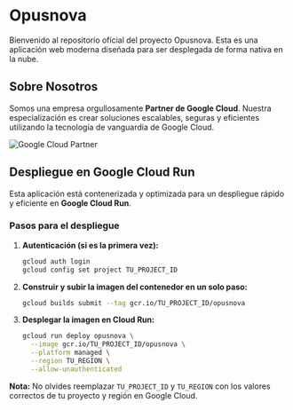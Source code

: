 # Opusnova

Bienvenido al repositorio oficial del proyecto Opusnova. Esta es una aplicación web moderna diseñada para ser desplegada de forma nativa en la nube.

## Sobre Nosotros

Somos una empresa orgullosamente **Partner de Google Cloud**. Nuestra especialización es crear soluciones escalables, seguras y eficientes utilizando la tecnología de vanguardia de Google Cloud.

![Google Cloud Partner](https://cloud.google.com/partners/images/badges/google-cloud-partner-badge.svg)

## Despliegue en Google Cloud Run

Esta aplicación está contenerizada y optimizada para un despliegue rápido y eficiente en **Google Cloud Run**.

### Pasos para el despliegue

1.  **Autenticación (si es la primera vez):**
    ```bash
    gcloud auth login
    gcloud config set project TU_PROJECT_ID
    ```

2.  **Construir y subir la imagen del contenedor en un solo paso:**
    ```bash
    gcloud builds submit --tag gcr.io/TU_PROJECT_ID/opusnova
    ```

3.  **Desplegar la imagen en Cloud Run:**
    ```bash
    gcloud run deploy opusnova \
      --image gcr.io/TU_PROJECT_ID/opusnova \
      --platform managed \
      --region TU_REGION \
      --allow-unauthenticated
    ```

**Nota:** No olvides reemplazar `TU_PROJECT_ID` y `TU_REGION` con los valores correctos de tu proyecto y región en Google Cloud.
